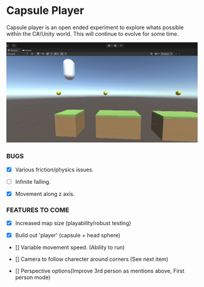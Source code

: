 # Capsule Player 

Capsule player is an open ended experiment to explore whats possible within the C#/Unity world. This will continue to evolve for some time. 

![Screenshot](https://github.com/burke-md/Capsule-player/blob/main/screenshots/Screen%20Shot%202021-08-05%20at%209.42.57%20PM.png?raw=true)

### BUGS

- [x] Various friction/physics issues.

- [ ] Infinite falling.

- [x] Movement along z axis.

### FEATURES TO COME

- [x] Increased map size (playability/robust testing)

- [x] Build out 'player' (capsule + head sphere)

- [] Variable movement speed. (Ability to run)

- [] Camera to follow charecter around corners (See next item)

- [] Perspective options(Improve 3rd person as mentions above, First person mode)
